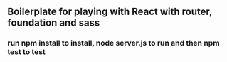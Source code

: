 ## Boilerplate for playing with React with router, foundation and sass
### run npm install to install, node server.js to run and then npm test to test
